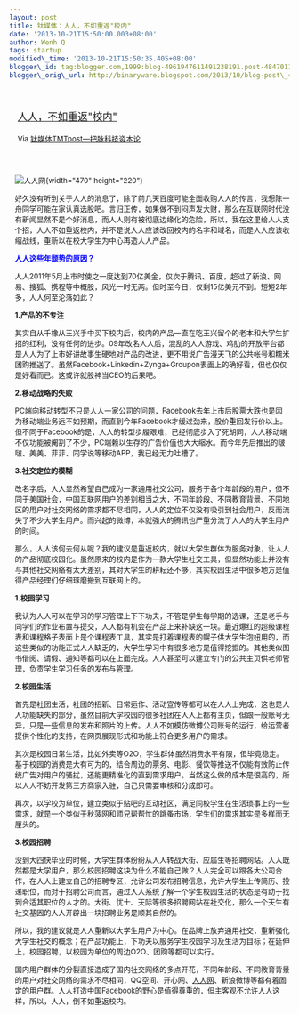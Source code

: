 ```yaml
--- 
layout: post 
title: 钛媒体：人人，不如重返"校内" 
date: '2013-10-21T15:50:00.003+08:00' 
author: Wenh Q
tags: startup
modified\_time: '2013-10-21T15:50:35.405+08:00' 
blogger\_id: tag:blogger.com,1999:blog-4961947611491238191.post-4847011223319734212
blogger\_orig\_url: http://binaryware.blogspot.com/2013/10/blog-post\_4610.html
---
```

<div style="margin: 10px; padding: 5px;">

<div style="font-size: 18px;">

[人人，不如重返"校内"](http://www.tmtpost.com/71545.html)

</div>

<div style="font-size: 13px;">

Via [钛媒体TMTpost—把脉科技资本论](http://www.tmtpost.com/)

</div>

</div>

<div style="font-size: 13px; padding: 15px 0 10px 10px;">

![人人网](http://www.tmtpost.com/wp-content/uploads/2013/10/138199030321.jpg "人人网"){width="470"
height="220"}

好久没有听到关于人人的消息了，除了前几天百度可能全面收购人人的传言，我想陈一舟同学可能在家认真选股吧。言归正传，如果做不到闷声发大财，那么在互联网时代没有新闻显然不是个好消息，而人人则有被彻底边缘化的危险，所以，我在这里给人人支个招，人人不如重返校内，并不是说人人应该改回校内的名字和域名，而是人人应该收缩战线，重新以在校大学生为中心再造人人产品。

<span style="color: blue;">**人人这些年颓势的原因？**</span>

人人2011年5月上市时使之一度达到70亿美金，仅次于腾讯、百度，超过了新浪、网易、搜狐、携程等中概股，风光一时无两。但时至今日，仅剩15亿美元不到。短短2年多，人人何至沦落如此？

**1.产品的不专注**

其实自从千橡从王兴手中买下校内后，校内的产品一直在吃王兴留个的老本和大学生扩招的红利，没有任何的进步。09年改名人人后，混乱的人人游戏、鸡肋的开放平台都是人人为了上市好讲故事生硬地对产品的改进，更不用说广告漫天飞的公共帐号和糯米团购推送了。虽然Facebook+Linkedin+Zynga+Groupon表面上的确好看，但也仅仅是好看而已。这或许就股神当CEO的后果吧。

**2.移动战略的失败**

PC端向移动转型不只是人人一家公司的问题，Facebook去年上市后股票大跌也是因为移动端业务远不如预期，而直到今年Facebook才缓过劲来，股价重回发行价以上。但不同于Facebook的是，人人的转型步履艰难，已经彻底步入了死胡同，人人移动端不仅功能被阉割了不少，PC端赖以生存的广告价值也大大缩水。而今年先后推出的啵啵、美美、菲菲、同学说等移动APP，我已经无力吐槽了。

**3.社交定位的模糊**

改名字后，人人显然希望自己成为一家通用社交公司，服务于各个年龄段的用户，但不同于美国社会，中国互联网用户的差别相当之大，不同年龄段、不同教育背景、不同地区的用户对社交网络的需求都不尽相同，人人的定位不仅没有吸引到社会用户，反而流失了不少大学生用户。而兴起的微博，本就强大的腾讯也严重分流了人人的大学生用户的时间。

那么，人人该何去何从呢？我的建议是重返校内，就以大学生群体为服务对象，让人人的产品彻底校园化。虽然原来的校内是作为一款大学生社交工具，但显然功能上并没有与其他社交网络有太大差别，其对大学生的耕耘还不够，其实校园生活中很多地方是值得产品经理们仔细琢磨搬到互联网上的。

**1.校园学习**

我认为人人可以在学习的学习管理上下下功夫，不管是学生每学期的选课，还是老手与同学们的作业布置与提交，人人都有机会在产品上来补缺这一块。最近爆红的超级课程表和课程格子表面上是个课程表工具，其实是打着课程表的幌子供大学生泡妞用的，而这些类似的功能正式人人缺乏的，大学生学习中有很多地方是值得挖掘的。其他类似图书借阅、请假、通知等都可以在上面完成。人人甚至可以建立专门的公共主页供老师管理，负责学生学习任务的发布与管理。

**2.校园生活**

首先是社团生活，社团的招新、日常运作、活动宣传等都可以在人人上完成，这也是人人功能缺失的部分，虽然目前大学校园的很多社团在人人上都有主页，但跟一般账号无异，只是一些信息的发布和照片的上传。人人不如模仿微博公司账号的运行，给运营者提供个性化的支持，在网页展现形式和功能上符合更多用户的需求。

其次是校园日常生活，比如外卖等O2O，学生群体虽然消费水平有限，但毕竟稳定。基于校园的消费是大有可为的，结合周边的票务、电影、餐饮等推送不仅能有效防止传统广告对用户的骚扰，还能更精准化的直到需求用户。当然这么做的成本是很高的，所以人人不妨开发第三方商家入驻，自己只需要审核和分成即可。

再次，以学校为单位，建立类似于贴吧的互动社区，满足同校学生在生活琐事上的一些需求，就是一个类似于秋菠网和师兄帮帮忙的跳蚤市场，学生们的需求其实是多样而无厘头的。

**3.校园招聘**

没到大四快毕业的时候，大学生群体纷纷从人人转战大街、应届生等招聘网站。人人既然都是大学用户，那么校园招聘这块为什么不能自己做？人人完全可以跟各大公司合作，在人人上建立自己的招聘专区，允许公司发布招聘信息，允许大学生上传简历、投递职位，而对于招聘公司而言，通过人人系统了解一个学生校园生活的状态是有助于找到合适其职位的人才的。大街、优士、天际等很多招聘网站在社交化，那么一个天生有社交基因的人人开辟出一块招聘业务是顺其自然的。

所以，我的建议就是人人重新以大学生用户为中心。在品牌上放弃通用社交，重新强化大学生社交的概念；在产品功能上，下功夫以服务学生校园学习及生活为目标；在延伸上，校园招聘，以校园为单位的周边O2O、团购等都可以实行。

国内用户群体的分裂直接造成了国内社交网络的多点开花，不同年龄段、不同教育背景的用户对社交网络的需求不尽相同，QQ空间、开心网、[人人网](http://www.tmtpost.com/tag/%E4%BA%BA%E4%BA%BA%E7%BD%91 "查看 人人网 中的全部文章")、新浪微博等都有着固定的用户群。人人打造中国Facebook的野心是值得尊重的，但主客观不允许人人这样，所以，人人，倒不如重返校内。

</div>
